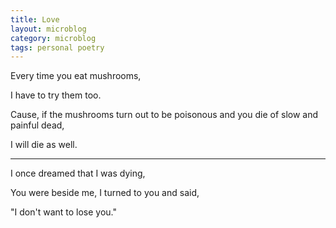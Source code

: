 ```yaml
---
title: Love
layout: microblog
category: microblog
tags: personal poetry
---
```


Every time you eat mushrooms,

I have to try them too.

Cause, if the mushrooms turn out to be poisonous and you die of slow and painful dead,

I will die as well.

---

I once dreamed that I was dying,

You were beside me, I turned to you and said,

"I don't want to lose you."

